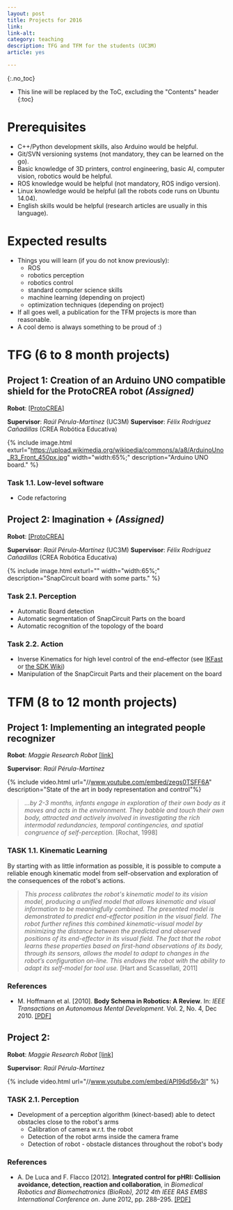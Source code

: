 ```yaml
---
layout: post
title: Projects for 2016
link: 
link-alt: 
category: teaching
description: TFG and TFM for the students (UC3M)
article: yes

---
```


{:.no_toc}

* This line will be replaced by the ToC, excluding the "Contents" header
{:toc}

# Prerequisites

 * C++/Python development skills, also Arduino would be helpful.
 * Git/SVN versioning systems (not mandatory, they can be learned on the go).
 * Basic knowledge of 3D printers, control engineering, basic AI, computer vision, robotics would be helpful.
 * ROS knowledge would be helpful (not mandatory, ROS indigo version).
 * Linux knowledge would be helpful (all the robots code runs on Ubuntu 14.04).
 * English skills would be helpful (research articles are usually in this language).

# Expected results

 * Things you will learn (if you do not know previously):
   * ROS
   * robotics perception
   * robotics control
   * standard computer science skills 
   * machine learning (depending on project)
   * optimization techniques (depending on project)
 * If all goes well, a publication for the TFM projects is more than reasonable.
 * A cool demo is always something to be proud of :)


# TFG (6 to 8 month projects)

## Project 1: Creation of an Arduino UNO compatible shield for the ProtoCREA robot *(Assigned)*

**Robot**: [[ProtoCREA]]()

**Supervisor**: *Raúl Pérula-Martínez* (UC3M)
**Supervisor**: *Félix Rodríguez Cañadillas* (CREA Robótica Educativa)

{% include image.html exturl="https://upload.wikimedia.org/wikipedia/commons/a/a8/ArduinoUno_R3_Front_450px.jpg" width="width:65%;"  description="Arduino UNO board." %}

### Task 1.1. Low-level software

 * Code refactoring


## Project 2: Imagination +  *(Assigned)*

**Robot**: [[ProtoCREA]]()

**Supervisor**: *Raúl Pérula-Martínez* (UC3M)
**Supervisor**: *Félix Rodríguez Cañadillas* (CREA Robótica Educativa)

{% include image.html exturl="" width="width:65%;"  description="SnapCircuit board with some parts." %}

### Task 2.1. Perception

 * Automatic Board detection
 * Automatic segmentation of SnapCircuit Parts on the board
 * Automatic recognition of the topology of the board

### Task 2.2. Action

 * Inverse Kinematics for high level control of the end-effector (see [IKFast](https://goo.gl/MwyTXX) or [the SDK Wiki](http://sdk.rethinkrobotics.com/wiki/API_Reference#Inverse_Kinematics_Solver_Service))
 * Manipulation of the SnapCircuit Parts and their placement on the board


# TFM (8 to 12 month projects)

## Project 1: Implementing an integrated people recognizer

**Robot**: *Maggie Research Robot* [[link]]()

**Supervisor**: *Raúl Pérula-Martínez*

{% include video.html url="//www.youtube.com/embed/zegs0TSFF6A" description="State of the art in body representation and control"%}

> *...by 2-3 months, infants engage in exploration of their own body as it moves and acts in the environment. They babble and touch their own body, attracted and actively involved in investigating the rich intermodal redundancies, temporal contingencies, and spatial congruence of self-perception.* [Rochat, 1998]

### TASK 1.1. Kinematic Learning

By starting with as little information as possible, it is possible to compute a reliable enough kinematic model from self-observation and exploration of the consequences of the robot's actions.

> *This process calibrates the robot's kinematic model to its vision model, producing a unified model that allows kinematic and visual information to be meaningfully combined. The presented model is demonstrated to predict end-effector position in the visual field. The robot further refines this combined kinematic-visual model by minimizing the distance between the predicted and observed positions of its end-effector in its visual field. The fact that the robot learns these properties based on first-hand observations of its body, through its sensors, allows the model to adapt to changes in the robot’s configuration on-line. This endows the robot with the ability to adapt its self-model for tool use.* [Hart and Scassellati, 2011]

### References

 * M. Hoffmann et al. [2010]. **Body Schema in Robotics: A Review**. In: *IEEE Transactions on Autonomous Mental Development*. Vol. 2, No. 4, Dec 2010. [[PDF]](http://citeseerx.ist.psu.edu/viewdoc/download?doi=10.1.1.357.6076&rep=rep1&type=pdf)


## Project 2: 

**Robot**: *Maggie Research Robot* [[link]](http://wiki.ros.org/Robots/Maggie)

**Supervisor**: *Raúl Pérula-Martínez*

{% include video.html url="//www.youtube.com/embed/API96d56v3I" %}

### TASK 2.1. Perception

   * Development of a perception algorithm (kinect-based) able to detect obstacles close to the robot's arms
     * Calibration of camera w.r.t. the robot
     * Detection of the robot arms inside the camera frame
     * Detection of robot - obstacle distances throughout the robot's body

### References

 * A. De Luca and F. Flacco [2012]. **Integrated control for pHRI: Collision avoidance, detection, reaction and collaboration**, in *Biomedical Robotics and Biomechatronics (BioRob), 2012 4th IEEE RAS EMBS International Conference on*. June 2012, pp. 288–295. [[PDF]](http://www.dis.uniroma1.it/~labrob/pub/papers/BioRob12.pdf)
